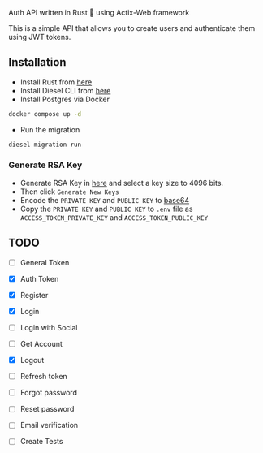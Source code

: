 Auth API written in Rust 🦀 using Actix-Web framework

This is a simple API that allows you to create users and authenticate them using JWT tokens.



## Installation
- Install Rust from [here](https://www.rust-lang.org/tools/install)
- Install Diesel CLI from [here](https://diesel.rs/guides/getting-started/)
- Install Postgres via Docker
```bash
docker compose up -d
```
- Run the migration
```bash
diesel migration run
```
### Generate RSA Key
- Generate RSA Key in [here](https://travistidwell.com/jsencrypt/demo/) and select a key size to 4096 bits.
- Then click `Generate New Keys`
- Encode the `PRIVATE KEY` and `PUBLIC KEY` to [base64](https://www.base64encode.org/)
- Copy the `PRIVATE KEY` and `PUBLIC KEY` to `.env` file as `ACCESS_TOKEN_PRIVATE_KEY` and `ACCESS_TOKEN_PUBLIC_KEY`


## TODO

- [ ] General Token
- [x] Auth Token
- [x] Register
- [x] Login
- [ ] Login with Social
- [ ] Get Account
- [x] Logout
- [ ] Refresh token
- [ ] Forgot password
- [ ] Reset password
- [ ] Email verification
- [ ] Create Tests


